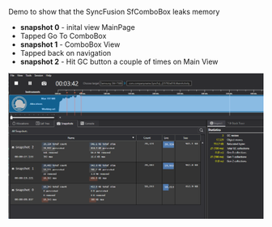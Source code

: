 Demo to show that the SyncFusion SfComboBox leaks memory

- **snapshot 0** - inital view MainPage
- Tapped Go To ComboBox
- **snapshot 1** - ComboBox View
- Tapped back on navigation
- **snapshot 2** - Hit GC button a couple of times on Main View

![MemProfile](https://github.com/b099l3/SyncFusionComboBoxPrism/blob/master/2019-08-01%2015_22_26-Xamarin%20Profiler%20-%20com.companyname.SyncFusionComboBoxPrism.png?raw=true)

